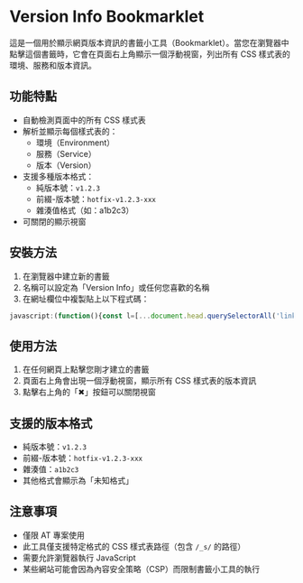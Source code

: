 # Version Info Bookmarklet

這是一個用於顯示網頁版本資訊的書籤小工具（Bookmarklet）。當您在瀏覽器中點擊這個書籤時，它會在頁面右上角顯示一個浮動視窗，列出所有 CSS 樣式表的環境、服務和版本資訊。

## 功能特點

- 自動檢測頁面中的所有 CSS 樣式表
- 解析並顯示每個樣式表的：
  - 環境（Environment）
  - 服務（Service）
  - 版本（Version）
- 支援多種版本格式：
  - 純版本號：`v1.2.3`
  - 前綴-版本號：`hotfix-v1.2.3-xxx`
  - 雜湊值格式（如：a1b2c3）
- 可關閉的顯示視窗

## 安裝方法

1. 在瀏覽器中建立新的書籤
2. 名稱可以設定為「Version Info」或任何您喜歡的名稱
3. 在網址欄位中複製貼上以下程式碼：

```javascript
javascript:(function(){const l=[...document.head.querySelectorAll('link[rel="stylesheet"]')],r=/\/_s\/([^/]+)\/([^/]+)\/([^/]+)\//,s=new Set(),u=[];for(const e of l){const m=e.href.match(r);if(m){let v='';if(/^v[\d.]+$/.test(m[3]))v=m[3];else if(/^[a-z]+-v[\d.]+-[^/]+$/.test(m[3]))v=m[3].match(/^[a-z]+-v[\d.]+/)[0];else if(/^[a-f0-9]{6,}$/.test(m[3]))v=m[3];else v='未知格式';const k=`${m[1]}@${m[2]}@${v}`;if(!s.has(k)){s.add(k);u.push({s:m[1],e:m[2],v})}}}const d=document.createElement('div');Object.assign(d.style,{position:'fixed',top:'12px',right:'12px',background:'#222',color:'#fff',font:'14px monospace',padding:'12px 16px',borderRadius:'8px',zIndex:9999,boxShadow:'0 2px 6px rgba(0,0,0,0.5)',maxHeight:'60vh',overflowY:'auto',lineHeight:'1.6'});const t=document.createElement('div');t.textContent='版本資訊';Object.assign(t.style,{fontWeight:'bold',marginBottom:'8px',color:'#0f0'});d.appendChild(t);for(const i of u){const b=document.createElement('div');b.style.marginBottom='10px';b.innerHTML=`<div>環境：<span style="color:#fff">${i.e}</span></div><div>服務：<span style="color:#fff">${i.s}</span></div><div>版本：<span style="color:#fff">${i.v}</span></div>`;d.appendChild(b)}const x=document.createElement('div');x.textContent='✖';Object.assign(x.style,{position:'absolute',top:'6px',right:'10px',cursor:'pointer',color:'#f66',fontWeight:'bold'});x.onclick=()=>d.remove();d.appendChild(x);document.body.appendChild(d);})();
```

## 使用方法

1. 在任何網頁上點擊您剛才建立的書籤
2. 頁面右上角會出現一個浮動視窗，顯示所有 CSS 樣式表的版本資訊
3. 點擊右上角的「✖」按鈕可以關閉視窗

## 支援的版本格式

- 純版本號：`v1.2.3`
- 前綴-版本號：`hotfix-v1.2.3-xxx`
- 雜湊值：`a1b2c3`
- 其他格式會顯示為「未知格式」

## 注意事項

- 僅限 AT 專案使用
- 此工具僅支援特定格式的 CSS 樣式表路徑（包含 `/_s/` 的路徑）
- 需要允許瀏覽器執行 JavaScript
- 某些網站可能會因為內容安全策略（CSP）而限制書籤小工具的執行

